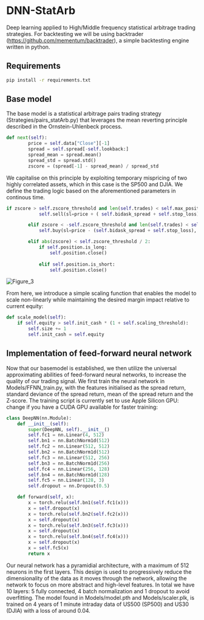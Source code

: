 # DNN-StatArb
Deep learning applied to High/Middle frequency statistical arbitrage trading strategies. For backtesting we will be using backtrader (https://github.com/mementum/backtrader), a simple backtesting engine written in python.  
## Requirements
```bash
pip install -r requirements.txt
```
## Base model

The base model is a statistical arbitrage pairs trading strategy (Strategies/pairs_statArb.py) that leverages the mean reverting principle described in the Ornstein-Uhlenbeck process.
```python
def next(self):
        price = self.data["Close"][-1]
        spread = self.spread[-self.lookback:]
        spread_mean = spread.mean()
        spread_std = spread.std()
        zscore = (spread[-1] - spread_mean) / spread_std
```
We capitalise on this principle by exploiting temporary mispricing of two highly correlated assets, which in this case is the SP500 and DJIA. We define the trading logic based on the aforementioned parameters in continous time.

```python
if zscore > self.zscore_threshold and len(self.trades) < self.max_position:
            self.sell(sl=price + ( self.bidask_spread + self.stop_loss), size=self.size)

        elif zscore < -self.zscore_threshold and len(self.trades) < self.max_position:
            self.buy(sl=price - (self.bidask_spread + self.stop_loss), size=self.size)

        elif abs(zscore) < self.zscore_threshold / 2:
            if self.position.is_long:
                self.position.close()
                
            elif self.position.is_short:
                self.position.close()

```
![Figure_3](https://github.com/jensnesten/DNN-StatArb/assets/42718681/587590e9-78f8-45be-81ff-50e64cabe90d)

From here, we introduce a simple scaling function that enables the model to scale non-linearly while maintaining the desired margin impact relative to current equity:

```python
def scale_model(self):    
    if self.equity > self.init_cash * (1 + self.scaling_threshold):
        self.size += 1
        self.init_cash = self.equity

```

## Implementation of feed-forward neural network
Now that our basemodel is established, we then utilize the universal approximating abilities of feed-forward neural networks, to increase the quality of our trading signal. We first train the neural network in Models/FFNN_train.py, with the features initialised as the spread return, standard deviance of the spread return, mean of the spread return and the Z-score. The training script is currently set to use Apple Silicon GPU: change if you have a CUDA GPU available for faster training:

```python
class DeepNN(nn.Module):
    def __init__(self):
        super(DeepNN, self).__init__()
        self.fc1 = nn.Linear(4, 512)
        self.bn1 = nn.BatchNorm1d(512)
        self.fc2 = nn.Linear(512, 512)
        self.bn2 = nn.BatchNorm1d(512)
        self.fc3 = nn.Linear(512, 256)
        self.bn3 = nn.BatchNorm1d(256)
        self.fc4 = nn.Linear(256, 128)
        self.bn4 = nn.BatchNorm1d(128)
        self.fc5 = nn.Linear(128, 3)
        self.dropout = nn.Dropout(0.5)

    def forward(self, x):
        x = torch.relu(self.bn1(self.fc1(x)))
        x = self.dropout(x)
        x = torch.relu(self.bn2(self.fc2(x)))
        x = self.dropout(x)
        x = torch.relu(self.bn3(self.fc3(x)))
        x = self.dropout(x)
        x = torch.relu(self.bn4(self.fc4(x)))
        x = self.dropout(x)
        x = self.fc5(x)
        return x

```
Our neural network has a pyramidial architecture, with a maximum of 512 neurons in the first layers. This design is used to progressively reduce the dimensionality of the data as it moves through the network, allowing the network to focus on more abstract and high-level features. In total we have 10 layers: 5 fully connected, 4 batch normalization and 1 dropout to avoid overfitting. The model found in Models/model.pth and Models/scaler.plk, is trained on 4 years of 1 minute intraday data of US500 (SP500) and US30 (DJIA) with a loss of around 0.04. 
